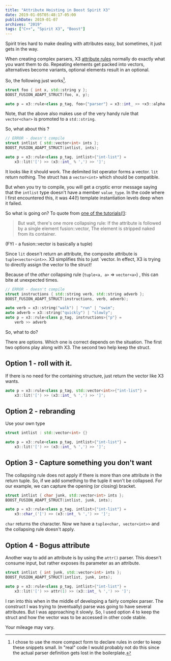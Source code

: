 ```yaml
---
title: "Attribute Hoisting in Boost Spirit X3"
date: 2019-01-05T05:48:17-05:00
publishDate: 2019-01-07
archives: "2019"
tags: ["C++", "Spirit X3", "Boost"]
---
```


Spirit tries hard to make dealing with attributes easy, but sometimes,
it just gets in the way.

<!--more-->

When creating complex parsers, X3 [attribute
rules](https://www.boost.org/doc/libs/1_68_0/libs/spirit/doc/x3/html/spirit_x3/quick_reference/compound_attribute_rules.html)
normally do exactly what you want them to do. Repeating elements get
packed into vectors, alternatives become variants, optional elements
result in an optional.

So, the following just works[^1].

```cpp
struct foo { int x, std::string y };
BOOST_FUSION_ADAPT_STRUCT(foo, x, y);

auto p = x3::rule<class p_tag, foo>{"parser"} = x3::int_ >> +x3::alpha ;
```

Note, that the above also makes use of the very handy rule that
`vector<char>` is promoted to a `std::string`.

So, what about this ?

```cpp
// ERROR - doesn't compile
struct intlist { std::vector<int> ints };
BOOST_FUSION_ADAPT_STRUCT(intlist, ints);

auto p = x3::rule<class p_tag, intlist>{"int-list"} = 
    x3::lit('[') >> (x3::int_ % ',') >> ']';
```

It looks like it should work. The delimited list operator forms a
vector. `lit` return nothing. The struct has a `vector<int>` which
should be compatible.

But when you try to compile, you will get a cryptic error message saying
that the `intlist` type doesn't have a member `value_type`. In the code
where I first encountered this, it was 44(!) template instantiation
levels deep when it failed.

So what is going on? To quote from [one of the
tutorials(!)](https://www.boost.org/doc/libs/1_68_0/libs/spirit/doc/x3/html/spirit_x3/tutorials/employee.html):

>But wait, there's one more collapsing rule: If the attribute is followed by
a single element fusion::vector, The element is stripped naked from its container.

(FYI - a fusion::vector is basically a tuple)

Since `lit` doesn't return an attribute, the composite attribute is
`tuple<vector<int>>`. X3 simplifies this to just `vector<int>. In
effect, X3 is trying to directly assign the vector to the struct!

Because of the _other_ collapsing rule (`tuple<a, a>` => `vector<a>`) ,
this can bite at unexpected times.

```cpp
// ERROR - doesn't compile
struct instructions { std::string verb, std::string adverb };
BOOST_FUSION_ADAPT_STRUCT(instructions, verb, adverb);

auto verb = x3::string("walk") | "run" | "swim";
auto adverb = x3::string("quickly") | "slowly";
auto p = x3::rule<class p_tag, instructions>{"p"} = 
    verb >> adverb
```

So, what to do?

There are options. Which one is correct depends on the situation. The
first two options play along with X3. The second two help keep the
struct.

## Option 1 - roll with it.

If there is no need for the containing structure, just return the vector
like X3 wants.

```cpp
auto p = x3::rule<class p_tag, std::vector<int>>{"int-list"} = 
    x3::lit('[') >> (x3::int_ % ',') >> ']';
```

## Option 2 - rebranding

Use your own type

```cpp
struct intlist : std::vector<int> {}

auto p = x3::rule<class p_tag, intlist>{"int-list"} = 
    x3::lit('[') >> (x3::int_ % ',') >> ']';
```

## Option 3 - Capture something you don't want

The collapsing rule does not apply if there is more than one attribute
in the return tuple. So, if we add something to the tuple it won't be
collapsed. For our example, we can capture the opening (or closing)
bracket.

```cpp
struct intlist { char junk, std::vector<int> ints };
BOOST_FUSION_ADAPT_STRUCT(intlist, junk, ints);

auto p = x3::rule<class p_tag, intlist>{"int-list"} = 
    x3::char_('[') >> (x3::int_ % ',') >> ']';
```

`char` returns the character. Now we have a `tuple<char, vector<int>>`
and the collapsing rule doesn't apply.

## Option 4 - Bogus attribute

Another way to add an attribute is by using the `attr()` parser. This
doesn't consume input, but rather exposes its parameter as an attribute.

```cpp
struct intlist { int junk, std::vector<int> ints };
BOOST_FUSION_ADAPT_STRUCT(intlist, junk, ints);

auto p = x3::rule<class p_tag, intlist>{"int-list"} = 
    x3::lit('[') >> attr(1) >> (x3::int_ % ',') >> ']';
```

I ran into this when in the middle of developing a fairly complex
parser. The construct I was trying to (eventually) parse was going to
have several attributes. But I was approaching it slowly. So, I used option
4 to keep the struct and how the vector was to be accessed in other code
stable.

Your mileage may vary.

[^1]: I chose to use the more compact form to declare rules in order to
      keep these snippets small. In "real" code I would probably not do
      this since the actual parser definition gets lost in the
      boilerplate.
